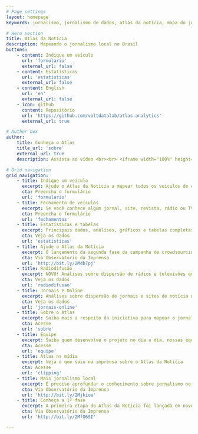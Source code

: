 ```yaml
---
# Page settings
layout: homepage
keywords: jornalismo, jornalismo de dados, atlas da notícia, mapa do jornalismo, transparência

# Hero section
title: Atlas da Notícia
description: Mapeando o jornalismo local no Brasil
buttons:
    - content: Indique um veículo
      url: 'formulario'
      external_url: false
    - content: Estatísticas
      url: 'estatisticas'
      external_url: false
    - content: English
      url: 'en'
      external_url: false
    - icon: github
      content: Repositório
      url: 'https://github.com/voltdatalab/atlas-analytics'
      external_url: true

# Author box
author:
    title: Conheça o Atlas
    title_url: 'sobre'
    external_url: true
    description: Assista ao vídeo <br><br> <iframe width="100%" height="160" src="https://www.youtube.com/embed/dVYrf29Qsdc?rel=0" frameborder="0" allow="autoplay; encrypted-media" allowfullscreen></iframe>

# Grid navigation
grid_navigation:
    - title: Indique um veículo
      excerpt: Ajude o Atlas da Notícia a mapear todos os veículos de comunicação do Brasil e construir uma base para melhorarmos o conhecimento sobre o jornalismo local
      cta: Preencha o formulário
      url: 'formulario'
    - title: Fechamento de veículos
      excerpt: Se você conhece algum jornal, site, revista, rádio ou TV que tenha fechado as portas, preencha o formulário abaixo e nos ajude a monitorar os desertos de notícia no país
      cta: Preencha o formulário
      url: 'fechamentos'
    - title: Estatísticas e tabelas
      excerpt: Principais dados, análises, gráficos e tabelas completas do levantamento do Atlas da Notícia
      cta: Veja os dados
      url: 'estatisticas'
    - title: Ajude o Atlas da Notícia
      excerpt: O lançamento da segunda fase da campanha de crowdsourcing do Atlas da Notícia é destaque no Observatório da Imprensa
      cta: Via Observatório da Imprensa
      url: 'http://bit.ly/2Mdb7pj'
    - title: Radiodifusão
      excerpt: NOVO! Análises sobre dispersão de rádios e televisões que operam no espectro de radiodifusão brasileiro
      cta: Veja os dados
      url: 'radiodifusao'
    - title: Jornais e Online
      excerpt: Análises sobre dispersão de jornais e sites de notícia no território brasileiro
      cta: Veja os dados
      url: 'jornais-online'
    - title: Sobre o Atlas
      excerpt: Saiba mais a respeito da iniciativa para mapear o jornalismo no Brasil
      cta: Acesse
      url: 'sobre'
    - title: Equipe
      excerpt: Saiba quem desenvolve o projeto no dia a dia, nossas equipes institucionais, de desenvolvimento e de pesquisa
      cta: Acesse
      url: 'equipe'
    - title: Atlas na mídia
      excerpt: Veja o que saiu na imprensa sobre o Atlas da Notícia
      cta: Acesse
      url: 'clipping'
    - title: Mais jornalismo local
      excerpt: É preciso aprofundar o conhecimento sobre jornalismo no Brasil. Na segunda fase, a meta é ampliar o crowdsourcing a partir de um formulário disponibilizado na rede
      cta: Via Observatório da Imprensa
      url: 'http://bit.ly/2Mjkioe'
    - title: Conheça a 1ª fase
      excerpt: A primeira etapa do Atlas da Notícia foi lançada em novembro de 2017 na edição especial 965 do Observatório da Imprensa. Reveja os principais conteúdos daquela edição
      cta: Via Observatório da Imprensa
      url: 'http://bit.ly/2MfO6SI'

---
```

